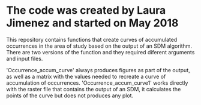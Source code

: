 # The code was created by Laura Jimenez and started on May 2018

This repository contains functions that create curves of accumulated occurrences in the area of study based on the output of an SDM algorithm. There are two versions of the function and they required diferent arguments and input files.

'Occurrence_accum_curve' always produces figures as part of the output, as well as a matrix with the values needed to recreate a curve of accumulation of occurrences.
'Occurrence_accum_curve1' works directly with the raster file that contains the output of an SDM, it calculates the points of the curve but does not produces any plot.

